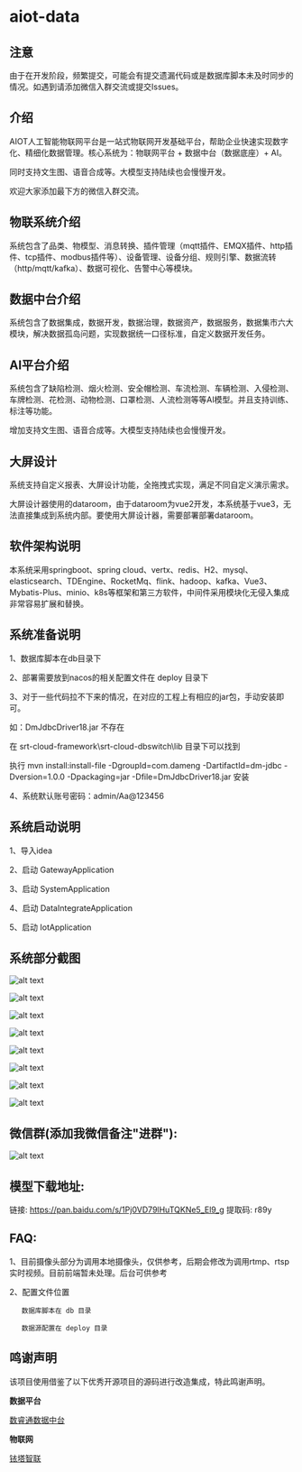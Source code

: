 # aiot-data

## 注意
由于在开发阶段，频繁提交，可能会有提交遗漏代码或是数据库脚本未及时同步的情况。如遇到请添加微信入群交流或提交Issues。

## 介绍
AIOT人工智能物联网平台是一站式物联网开发基础平台，帮助企业快速实现数字化、精细化数据管理。核心系统为：物联网平台 + 数据中台（数据底座）+ AI。

同时支持文生图、语音合成等。大模型支持陆续也会慢慢开发。

欢迎大家添加最下方的微信入群交流。

## 物联系统介绍
  系统包含了品类、物模型、消息转换、插件管理（mqtt插件、EMQX插件、http插件、tcp插件、modbus插件等）、设备管理、设备分组、规则引擎、数据流转（http/mqtt/kafka）、数据可视化、告警中心等模块。

## 数据中台介绍
  系统包含了数据集成，数据开发，数据治理，数据资产，数据服务，数据集市六大模块，解决数据孤岛问题，实现数据统一口径标准，自定义数据开发任务。

## AI平台介绍
  系统包含了缺陷检测、烟火检测、安全帽检测、车流检测、车辆检测、入侵检测、车牌检测、花检测、动物检测、口罩检测、人流检测等等AI模型。并且支持训练、标注等功能。

  增加支持文生图、语音合成等。大模型支持陆续也会慢慢开发。
  

## 大屏设计
  系统支持自定义报表、大屏设计功能，全拖拽式实现，满足不同自定义演示需求。

大屏设计器使用的dataroom，由于dataroom为vue2开发，本系统基于vue3，无法直接集成到系统内部。要使用大屏设计器，需要部署部署dataroom。

## 软件架构说明
  本系统采用springboot、spring cloud、vertx、redis、H2、mysql、elasticsearch、TDEngine、RocketMq、flink、hadoop、kafka、Vue3、Mybatis-Plus、minio、k8s等框架和第三方软件，中间件采用模块化无侵入集成非常容易扩展和替换。


## 系统准备说明
1、数据库脚本在db目录下

2、部署需要放到nacos的相关配置文件在 deploy 目录下

3、对于一些代码拉不下来的情况，在对应的工程上有相应的jar包，手动安装即可。

如：DmJdbcDriver18.jar 不存在

在 srt-cloud-framework\srt-cloud-dbswitch\lib 目录下可以找到

执行 mvn install:install-file -DgroupId=com.dameng -DartifactId=dm-jdbc -Dversion=1.0.0 -Dpackaging=jar -Dfile=DmJdbcDriver18.jar 安装

4、系统默认账号密码：admin/Aa@123456


## 系统启动说明
1、导入idea

2、启动 GatewayApplication

3、启动 SystemApplication

4、启动 DataIntegrateApplication

5、启动 IotApplication


## 系统部分截图
![alt text](https://gitee.com/wangmingf83/aiot-data/raw/master/images/iot1.jpg)

![alt text](https://gitee.com/wangmingf83/aiot-data/raw/master/images/iot2.jpg)

![alt text](https://gitee.com/wangmingf83/aiot-data/raw/master/images/data1.jpg)

![alt text](https://gitee.com/wangmingf83/aiot-data/raw/master/images/data2.jpg)

![alt text](https://gitee.com/wangmingf83/aiot-data/raw/master/images/AI1.jpg)

![alt text](https://gitee.com/wangmingf83/aiot-data/raw/master/images/ai93227.jpg)

![alt text](https://gitee.com/wangmingf83/aiot-data/raw/master/images/screen1.jpg)

![alt text](https://gitee.com/wangmingf83/aiot-data/raw/master/images/screen2.jpg)


## 微信群(添加我微信备注"进群"):
![alt text](https://gitee.com/wangmingf83/aiot-data/raw/master/%E5%BE%AE%E4%BF%A1%E6%88%AA%E5%9B%BE_20240325121359.png)


## 模型下载地址:
链接: https://pan.baidu.com/s/1Pj0VD79lHuTQKNe5_El9_g 提取码: r89y


## FAQ:
1、目前摄像头部分为调用本地摄像头，仅供参考，后期会修改为调用rtmp、rtsp实时视频。目前前端暂未处理。后台可供参考

2、配置文件位置

       数据库脚本在 db 目录

       数据源配置在 deploy 目录


## 鸣谢声明

该项目使用借鉴了以下优秀开源项目的源码进行改造集成，特此鸣谢声明。

**数据平台**

[数睿通数据中台](https://gitee.com/zrxjava/srt-data-center)

**物联网**

[铱塔智联](https://gitee.com/open-iita/iotkit-parent)

